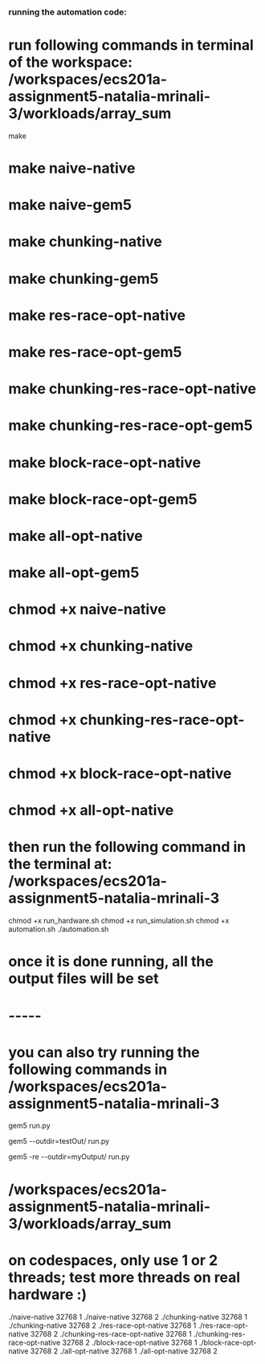 ### running the automation code:
#   run following commands in terminal of the workspace: /workspaces/ecs201a-assignment5-natalia-mrinali-3/workloads/array_sum
make
#   make naive-native
#   make naive-gem5
#   make chunking-native
#   make chunking-gem5
#   make res-race-opt-native
#   make res-race-opt-gem5
#   make chunking-res-race-opt-native
#   make chunking-res-race-opt-gem5
#   make block-race-opt-native
#   make block-race-opt-gem5
#   make all-opt-native
#   make all-opt-gem5

# chmod +x naive-native
# chmod +x chunking-native
# chmod +x res-race-opt-native
# chmod +x chunking-res-race-opt-native
# chmod +x block-race-opt-native
# chmod +x all-opt-native

# then run the following command in the terminal at: /workspaces/ecs201a-assignment5-natalia-mrinali-3
chmod +x run_hardware.sh
chmod +x run_simulation.sh
chmod +x automation.sh
./automation.sh


# once it is done running, all the output files will be set

# -----

# you can also try running the following commands in /workspaces/ecs201a-assignment5-natalia-mrinali-3
gem5 run.py

gem5 --outdir=testOut/ run.py

gem5 -re --outdir=myOutput/ run.py

# /workspaces/ecs201a-assignment5-natalia-mrinali-3/workloads/array_sum
# on codespaces, only use 1 or 2 threads; test more threads on real hardware :)
./naive-native 32768 1
./naive-native 32768 2
./chunking-native 32768 1
./chunking-native 32768 2
./res-race-opt-native 32768 1 
./res-race-opt-native 32768 2
./chunking-res-race-opt-native 32768 1 
./chunking-res-race-opt-native 32768 2
./block-race-opt-native 32768 1
./block-race-opt-native 32768 2
./all-opt-native 32768 1
./all-opt-native 32768 2